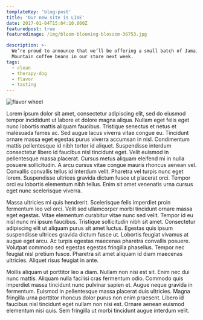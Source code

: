 ```yaml
---
templateKey: 'blog-post'
title: 'Our new site is LIVE'
date: 2017-01-04T15:04:10.000Z
featuredpost: true
featuredimage: /img/bloom-blooming-blossom-36753.jpg

description: >-
  We’re proud to announce that we’ll be offering a small batch of Jamaica Blue
  Mountain coffee beans in our store next week.
tags:
  - clean
  - therapy-dog
  - flavor
  - tasting
---
```

![flavor wheel](/img/bloom-blooming-blossom-36753.jpg)

Lorem ipsum dolor sit amet, consectetur adipiscing elit, sed do eiusmod tempor incididunt ut labore et dolore magna aliqua. Nullam eget felis eget nunc lobortis mattis aliquam faucibus. Tristique senectus et netus et malesuada fames ac. Sed augue lacus viverra vitae congue eu. Tincidunt ornare massa eget egestas purus viverra accumsan in nisl. Condimentum mattis pellentesque id nibh tortor id aliquet. Suspendisse interdum consectetur libero id faucibus nisl tincidunt eget. Velit euismod in pellentesque massa placerat. Cursus metus aliquam eleifend mi in nulla posuere sollicitudin. A arcu cursus vitae congue mauris rhoncus aenean vel. Convallis convallis tellus id interdum velit. Pharetra vel turpis nunc eget lorem. Suspendisse ultrices gravida dictum fusce ut placerat orci. Tempor orci eu lobortis elementum nibh tellus. Enim sit amet venenatis urna cursus eget nunc scelerisque viverra.

Massa ultricies mi quis hendrerit. Scelerisque felis imperdiet proin fermentum leo vel orci. Velit sed ullamcorper morbi tincidunt ornare massa eget egestas. Vitae elementum curabitur vitae nunc sed velit. Tempor id eu nisl nunc mi ipsum faucibus. Tristique sollicitudin nibh sit amet. Consectetur adipiscing elit ut aliquam purus sit amet luctus. Egestas quis ipsum suspendisse ultrices gravida dictum fusce ut. Lobortis feugiat vivamus at augue eget arcu. Ac turpis egestas maecenas pharetra convallis posuere. Volutpat commodo sed egestas egestas fringilla phasellus. Tempor nec feugiat nisl pretium fusce. Pharetra sit amet aliquam id diam maecenas ultricies. Aliquet risus feugiat in ante.

Mollis aliquam ut porttitor leo a diam. Nullam non nisi est sit. Enim nec dui nunc mattis. Aliquam nulla facilisi cras fermentum odio. Commodo quis imperdiet massa tincidunt nunc pulvinar sapien et. Augue neque gravida in fermentum. Euismod in pellentesque massa placerat duis ultricies. Magna fringilla urna porttitor rhoncus dolor purus non enim praesent. Libero id faucibus nisl tincidunt eget nullam non nisi est. Ornare aenean euismod elementum nisi quis. Sem fringilla ut morbi tincidunt augue interdum velit.
